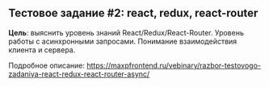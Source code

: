 ## Тестовое задание #2: react, redux, react-router

**Цель**: выяснить уровень знаний React/Redux/React-Router. Уровень работы с асинхронными запросами. Понимание взаимодействия клиента и сервера.

Подробное описание: https://maxpfrontend.ru/vebinary/razbor-testovogo-zadaniya-react-redux-react-router-async/

